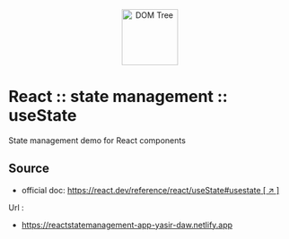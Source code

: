 <div style="text-align: center">
   <img src="./assets/images/React-icon.svg" alt="DOM Tree" width="100" />
</div>

# React :: state management :: useState

State management demo for React components

## Source

- official doc: [https://react.dev/reference/react/useState#usestate [ ↗ ] ](https://react.dev/reference/react/useState#usestate)

Url : 
- https://reactstatemanagement-app-yasir-daw.netlify.app
